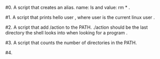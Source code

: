 #0. A script that creates an alias. name: ls and value: rm * .

#1. A script that prints hello user , where user is the current linux user .

#2. A script that add /action to the PATH. ./action should be the last directory the shell looks into when looking for a program .

#3. A script that counts the number of directories  in the PATH.

#4. 
